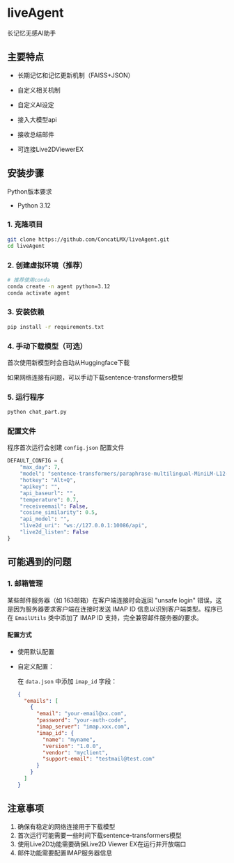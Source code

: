# liveAgent

长记忆无感AI助手

## 主要特点

- 长期记忆和记忆更新机制（FAISS+JSON）

- 自定义相关机制

- 自定义AI设定

- 接入大模型api

- 接收总结邮件

- 可连接Live2DViewerEX

## 安装步骤

Python版本要求

- Python 3.12

### 1. 克隆项目

```bash
git clone https://github.com/ConcatLMX/liveAgent.git
cd liveAgent
```

### 2. 创建虚拟环境（推荐）

```bash
# 推荐使用conda
conda create -n agent python=3.12
conda activate agent
```

### 3. 安装依赖

```bash
pip install -r requirements.txt
```

### 4. 手动下载模型（可选）

首次使用新模型时会自动从Huggingface下载

如果网络连接有问题，可以手动下载sentence-transformers模型

### 5. 运行程序

```bash
python chat_part.py
```

### 配置文件

程序首次运行会创建 `config.json` 配置文件

```python
DEFAULT_CONFIG = {
    "max_day": 7,
    "model": "sentence-transformers/paraphrase-multilingual-MiniLM-L12-v2",
    "hotkey": "Alt+Q",
    "apikey": "",
    "api_baseurl": "",
    "temperature": 0.7,
    "receiveemail": False,
    "cosine_similarity": 0.5,
    "api_model": "",
    "live2d_uri": "ws://127.0.0.1:10086/api",
    "live2d_listen": False
}
```

## 可能遇到的问题

### 1. 邮箱管理

某些邮件服务器（如 163邮箱）在客户端连接时会返回 "unsafe login" 错误，这是因为服务器要求客户端在连接时发送 IMAP ID 信息以识别客户端类型。程序已在 `EmailUtils` 类中添加了 IMAP ID 支持，完全兼容邮件服务器的要求。

#### 配置方式

- 使用默认配置

- 自定义配置：
  
  在 `data.json` 中添加 `imap_id` 字段：
  
  ```json
  {
    "emails": [
      {
        "email": "your-email@xx.com",
        "password": "your-auth-code",
        "imap_server": "imap.xxx.com",
        "imap_id": {
          "name": "myname",
          "version": "1.0.0",
          "vendor": "myclient",
          "support-email": "testmail@test.com"
        }
      }
    ]
  }
  ```

## 注意事项

1. 确保有稳定的网络连接用于下载模型
2. 首次运行可能需要一些时间下载sentence-transformers模型                                             
3. 使用Live2D功能需要确保Live2D Viewer EX在运行并开放端口                                                                            
4. 邮件功能需要配置IMAP服务器信息
